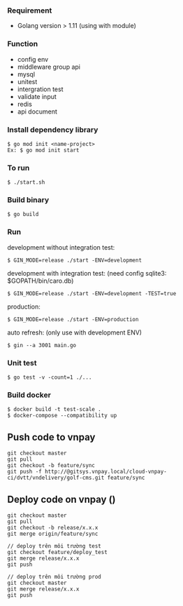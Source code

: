 ### Requirement
- Golang version > 1.11 (using with module)

### Function
- config env
- middleware group api
- mysql
- unitest
- intergration test
- validate input
- redis
- api document

### Install dependency library
```
$ go mod init <name-project>
Ex: $ go mod init start
```

### To run 
```
$ ./start.sh
```

### Build binary
```
$ go build
```

### Run
development without integration test:
```
$ GIN_MODE=release ./start -ENV=development
```

development with integration test: (need config sqlite3: $GOPATH/bin/caro.db)
```
$ GIN_MODE=release ./start -ENV=development -TEST=true
```

production:
```
$ GIN_MODE=release ./start -ENV=production
```

auto refresh: (only use with development ENV)
```
$ gin --a 3001 main.go 
```

### Unit test
```
$ go test -v -count=1 ./...
```

### Build docker
```
$ docker build -t test-scale .
$ docker-compose --compatibility up
```

## Push code to vnpay
```
git checkout master
git pull
git checkout -b feature/sync
git push -f http://@gitsys.vnpay.local/cloud-vnpay-ci/dvtt/vndelivery/golf-cms.git feature/sync
```

## Deploy code on vnpay ()
```
git checkout master
git pull
git checkout -b release/x.x.x
git merge origin/feature/sync

// deploy trên môi trường test
git checkout feature/deploy_test
git merge release/x.x.x
git push

// deploy trên môi trường prod
git checkout master
git merge release/x.x.x
git push
```